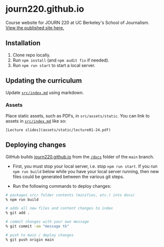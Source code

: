 # journ220.github.io

Course website for JOURN 220 at UC Berkeley's School of Journalism. [View the published site here.](https://journ220.github.io)

## Installation

1. Clone repo locally.
2. Run `npm install` (and `npm audit fix` if needed).
3. Run `npm run start` to start a local server.


## Updating the curriculum

Update [`src/index.md`](src/index.md) using markdown.

### Assets

Place static assets, such as PDFs, in `src/assets/static`. You can link to assets in [`src/index.md`](src/index.md) like so:

```
[Lecture slides](assets/static/lecture01-24.pdf)
```


## Deploying changes

GitHub builds [journ220.github.io](https://journ220.github.io) from the [`/docs`](https://github.com/journ220/journ220.github.io/tree/main/docs) folder of the `main` branch.

- First, you must stop your local server, i.e. stop `npm run start`. If you run `npm run build` below while you have your local server running, then new files could be generated between the various git steps.

- Run the following commands to deploy changes:

```sh
# packages src/ folder contents (minifies, etc.) into docs/
% npm run build

# adds all new files and content changes to index
% git add .

# commit changes with your own message
% git commit -am "message tk"

# push to main / deploy changes
% git push origin main
```
